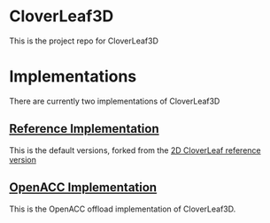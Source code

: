 CloverLeaf3D
============


This is the project repo for CloverLeaf3D


# Implementations

There are currently two implementations of CloverLeaf3D

## [Reference Implementation](https://github.com/Warwick-PCAV/CloverLeaf3D_ref)

This is the default versions, forked from the [2D CloverLeaf reference version](https://github.com/Warwick-PCAV/CloverLeaf_ref)

## [OpenACC Implementation](https://github.com/Warwick-PCAV/CloverLeaf_OpenACC_3D)

This is the OpenACC offload implementation of CloverLeaf3D.
